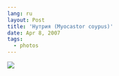 ```yaml
---
lang: ru
layout: Post
title: 'Нутрия (Myocastor coypus)'
date: Apr 8, 2007
tags:
  - photos
---
```


![](photo://Sapegin_Artem_20D_2007-04-07_291-9150)

